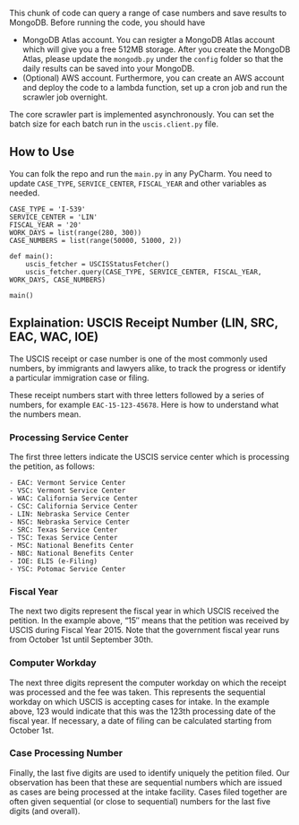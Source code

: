 This chunk of code can query a range of case numbers and save results to MongoDB. Before running the code, you should have

- MongoDB Atlas account. You can resigter a MongoDB Atlas account which will give you a free 512MB storage. After you create the MongoDB Atlas, please update the `mongodb.py` under the `config` folder so that the daily results can be saved into your MongoDB. 
- (Optional) AWS account. Furthermore, you can create an AWS account and deploy the code to a lambda function, set up a cron job and run the scrawler job overnight. 

The core scrawler part is implemented asynchronously. You can set the batch size for each batch run in the `uscis.client.py` file.

## How to Use
You can folk the repo and run the `main.py` in any PyCharm. You need to update `CASE_TYPE`, `SERVICE_CENTER`, `FISCAL_YEAR` and other variables as needed.

```
CASE_TYPE = 'I-539'
SERVICE_CENTER = 'LIN'
FISCAL_YEAR = '20'
WORK_DAYS = list(range(280, 300))
CASE_NUMBERS = list(range(50000, 51000, 2))

def main():
    uscis_fetcher = USCISStatusFetcher()
    uscis_fetcher.query(CASE_TYPE, SERVICE_CENTER, FISCAL_YEAR, WORK_DAYS, CASE_NUMBERS)

main()
```

## Explaination: USCIS Receipt Number (LIN, SRC, EAC, WAC, IOE)
The USCIS receipt or case number is one of the most commonly used numbers, by immigrants and lawyers alike, to track the progress or identify a particular immigration case or filing.

These receipt numbers start with three letters followed by a series of numbers, for example `EAC-15-123-45678`.  Here is how to understand what the numbers mean.

### Processing Service Center

The first three letters indicate the USCIS service center which is processing the petition, as follows:

```
- EAC: Vermont Service Center
- VSC: Vermont Service Center
- WAC: California Service Center
- CSC: California Service Center
- LIN: Nebraska Service Center
- NSC: Nebraska Service Center
- SRC: Texas Service Center
- TSC: Texas Service Center
- MSC: National Benefits Center
- NBC: National Benefits Center
- IOE: ELIS (e-Filing)
- YSC: Potomac Service Center
```

### Fiscal Year
The next two digits represent the fiscal year in which USCIS received the petition.  In the example above, “15″ means that the petition was received by USCIS during Fiscal Year 2015.   Note that the government fiscal year runs from October 1st until September 30th.

### Computer Workday
The next three digits represent the computer workday on which the receipt was processed and the fee was taken. This represents the sequential workday on which USCIS is accepting cases for intake. In the example above, 123 would indicate that this was the 123th processing date of the fiscal year. If necessary, a date of filing can be calculated starting from October 1st.

### Case Processing Number
Finally, the last five digits are used to identify uniquely the petition filed. Our observation has been that these are sequential numbers which are issued as cases are being processed at the intake facility. Cases filed together are often given sequential (or close to sequential) numbers for the last five digits (and overall).
